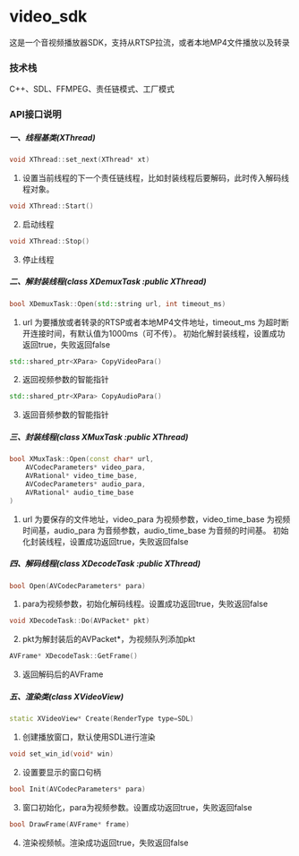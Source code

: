 # video_sdk
这是一个音视频播放器SDK，支持从RTSP拉流，或者本地MP4文件播放以及转录

### 技术栈
C++、SDL、FFMPEG、责任链模式、工厂模式

### API接口说明

##### 一、线程基类(XThread)
```C++
void XThread::set_next(XThread* xt)
```
1. 设置当前线程的下一个责任链线程，比如封装线程后要解码，此时传入解码线程对象。

```C++
void XThread::Start()
```
2. 启动线程
```C++
void XThread::Stop()
```
3. 停止线程

##### 二、解封装线程(class XDemuxTask :public XThread)
```C++
bool XDemuxTask::Open(std::string url, int timeout_ms)
```
1. url 为要播放或者转录的RTSP或者本地MP4文件地址，timeout_ms 为超时断开连接时间，有默认值为1000ms（可不传）。
初始化解封装线程，设置成功返回true，失败返回false

```C++
std::shared_ptr<XPara> CopyVideoPara()
```
2. 返回视频参数的智能指针

```C++
std::shared_ptr<XPara> CopyAudioPara()
```
3. 返回音频参数的智能指针

##### 三、封装线程(class XMuxTask :public XThread)
```C++
bool XMuxTask::Open(const char* url,
    AVCodecParameters* video_para,
    AVRational* video_time_base,
    AVCodecParameters* audio_para,
    AVRational* audio_time_base 
)
```
1. url 为要保存的文件地址，video_para 为视频参数，video_time_base 为视频时间基，audio_para 为音频参数，audio_time_base 为音频的时间基。
初始化封装线程，设置成功返回true，失败返回false

##### 四、解码线程(class XDecodeTask :public XThread)
```C++
bool Open(AVCodecParameters* para)
```
1. para为视频参数，初始化解码线程。设置成功返回true，失败返回false
```C++
void XDecodeTask::Do(AVPacket* pkt)
```
2. pkt为解封装后的AVPacket*，为视频队列添加pkt
```C++
AVFrame* XDecodeTask::GetFrame()
```
3. 返回解码后的AVFrame

##### 五、渲染类(class XVideoView)
```C++
static XVideoView* Create(RenderType type=SDL)
```
1. 创建播放窗口，默认使用SDL进行渲染

```C++
void set_win_id(void* win)
```
2. 设置要显示的窗口句柄

```C++
bool Init(AVCodecParameters* para)
```
3. 窗口初始化，para为视频参数。设置成功返回true，失败返回false

```C++
bool DrawFrame(AVFrame* frame)
```
4. 渲染视频帧。渲染成功返回true，失败返回false
